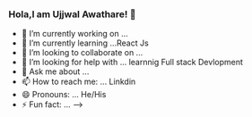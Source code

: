 ### Hola,I am Ujjwal Awathare! 👋

- 🔭 I’m currently working on ...
- 🌱 I’m currently learning ...React Js
- 👯 I’m looking to collaborate on ... 
- 🤔 I’m looking for help with ... learnnig Full stack Devlopment
- 💬 Ask me about ... 
- 📫 How to reach me: ... Linkdin
- 😄 Pronouns: ... He/His
- ⚡ Fun fact: ... 
-->
